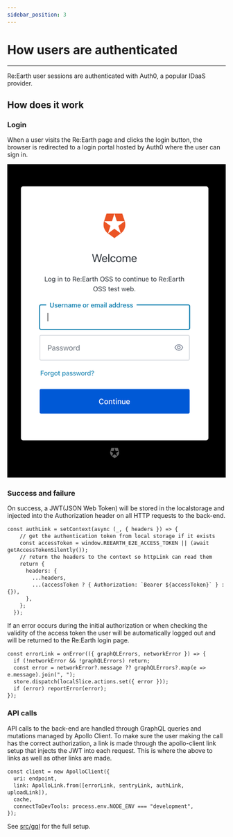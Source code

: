 ```yaml
---
sidebar_position: 3
---
```


# How users are authenticated
------

Re:Earth user sessions are authenticated with Auth0, a popular IDaaS provider. 

## How does it work

### Login

When a user visits the Re:Earth page and clicks the login button, the browser is redirected to a login portal hosted by Auth0 where the user can sign in. 

![auth0 login page](./images/auth0.png)

### Success and failure

On success, a JWT(JSON Web Token) will be stored in the localstorage and injected into the Authorization header on all HTTP requests to the back-end.

```tsx
const authLink = setContext(async (_, { headers }) => {
    // get the authentication token from local storage if it exists
    const accessToken = window.REEARTH_E2E_ACCESS_TOKEN || (await getAccessTokenSilently());
    // return the headers to the context so httpLink can read them
    return {
      headers: {
        ...headers,
        ...(accessToken ? { Authorization: `Bearer ${accessToken}` } : {}),
      },
    };
  });
```

 If an error occurs during the initial authorization or when checking the validity of the access token the user will be automatically logged out and will be returned to the Re:Earth login page.

```tsx
const errorLink = onError(({ graphQLErrors, networkError }) => {
  if (!networkError && !graphQLErrors) return;
  const error = networkError?.message ?? graphQLErrors?.map(e => e.message).join(", ");
  store.dispatch(localSlice.actions.set({ error }));
  if (error) reportError(error);
});
```

### API calls

API calls to the back-end are handled through GraphQL queries and mutations managed by Apollo Client. To make sure the user making the call has the correct authorization, a link is made through the apollo-client link setup that injects the JWT into each request. This is where the above to links as well as other links are made. 

```tsx
const client = new ApolloClient({
  uri: endpoint,
  link: ApolloLink.from([errorLink, sentryLink, authLink, uploadLink]),
  cache,
  connectToDevTools: process.env.NODE_ENV === "development",
});
```

See [src/gql](https://github.com/reearth/reearth-web/tree/main/src/gql) for the full setup.